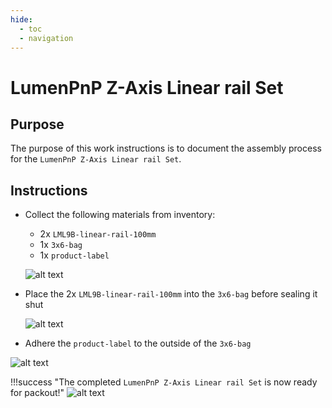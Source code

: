 ```yaml
---
hide:
  - toc
  - navigation
---
```


# LumenPnP Z-Axis Linear rail Set

## Purpose

The purpose of this work instructions is to document the assembly process for the `LumenPnP Z-Axis Linear rail Set`.

## Instructions

- Collect the following materials from inventory:
    - 2x `LML9B-linear-rail-100mm`
    - 1x `3x6-bag`
    - 1x `product-label`

    ![alt text](img/IMG_0764.webp)

- Place the 2x `LML9B-linear-rail-100mm` into the `3x6-bag` before sealing it shut

    ![alt text](img/IMG_0765.webp)

- Adhere the `product-label` to the outside of the `3x6-bag`

![alt text](img/IMG_0766.webp)

!!!success "The completed `LumenPnP Z-Axis Linear rail Set` is now ready for packout!"
    ![alt text](img/IMG_0768.webp)
